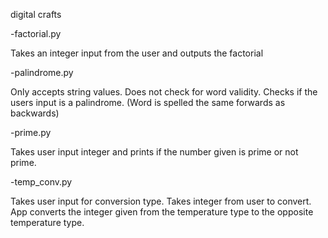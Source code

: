 digital crafts

-factorial.py

Takes an integer input from the user and outputs the factorial

-palindrome.py

Only accepts string values.
Does not check for word validity.
Checks if the users input is a palindrome. (Word is spelled the same forwards as backwards) 

-prime.py

Takes user input integer and prints if the number given is prime or not prime.

-temp_conv.py

Takes user input for conversion type.
Takes integer from user to convert.
App converts the integer given from the temperature type to the opposite temperature type.